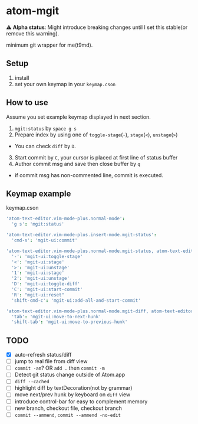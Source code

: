 # atom-mgit

:warning: **Alpha status**: Might introduce breaking changes until I set this stable(or remove this warning).

minimum git wrapper for me(t9md).

## Setup

1. install
2. set your own keymap in your `keymap.cson`

## How to use

Assume you set example keymap displayed in next section.

1. `mgit:status` by `space g s`
2. Prepare index by using one of `toggle-stage`(`-`), `stage`(`<`), `unstage`(`>`)
  - You can check `diff` by `D`.
3. Start commit by `C`, your cursor is placed at first line of status buffer
4. Author commit msg and save then close buffer by `q`
  - if commit msg has non-commented line, commit is executed.

## Keymap example

keymap.cson

```coffeescript
'atom-text-editor.vim-mode-plus.normal-mode':
  'g s': 'mgit:status'

'atom-text-editor.vim-mode-plus.insert-mode.mgit-status':
  'cmd-s': 'mgit-ui:commit'

'atom-text-editor.vim-mode-plus.normal-mode.mgit-status, atom-text-editor.vim-mode-plus.visual-mode.mgit-status':
  '-': 'mgit-ui:toggle-stage'
  '<': 'mgit-ui:stage'
  '>': 'mgit-ui:unstage'
  '1': 'mgit-ui:stage'
  '2': 'mgit-ui:unstage'
  'D': 'mgit-ui:toggle-diff'
  'C': 'mgit-ui:start-commit'
  'R': "mgit-ui:reset"
  'shift-cmd-c': 'mgit-ui:add-all-and-start-commit'

'atom-text-editor.vim-mode-plus.normal-mode.mgit-diff, atom-text-editor.vim-mode-plus.visual-mode.mgit-diff':
  'tab': 'mgit-ui:move-to-next-hunk'
  'shift-tab': 'mgit-ui:move-to-previous-hunk'
```

## TODO

- [x] auto-refresh status/diff
- [ ] jump to real file from diff view
- [ ] `commit -am`? OR `add .` then `commit -m`
- [ ] Detect git status change outside of Atom.app
- [ ] `diff --cached`
- [ ] highlight diff by textDecoration(not by grammar)
- [ ] move next/prev hunk by keyboard on `diff` view
- [ ] introduce control-bar for easy to complement memory
- [ ] new branch, checkout file, checkout branch
- [ ] `commit --ammend`, `commit --ammend -no-edit`
